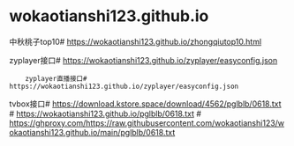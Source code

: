 # wokaotianshi123.github.io
中秋桃子top10# https://wokaotianshi123.github.io/zhongqiutop10.html

zyplayer接口# https://wokaotianshi123.github.io/zyplayer/easyconfig.json 

        zyplayer直播接口# https://wokaotianshi123.github.io/zyplayer/easyconfig.json

tvbox接口# https://download.kstore.space/download/4562/pglblb/0618.txt 
         #  https://wokaotianshi123.github.io/pglblb/0618.txt
         #  https://ghproxy.com/https://raw.githubusercontent.com/wokaotianshi123/wokaotianshi123.github.io/main/pglblb/0618.txt
